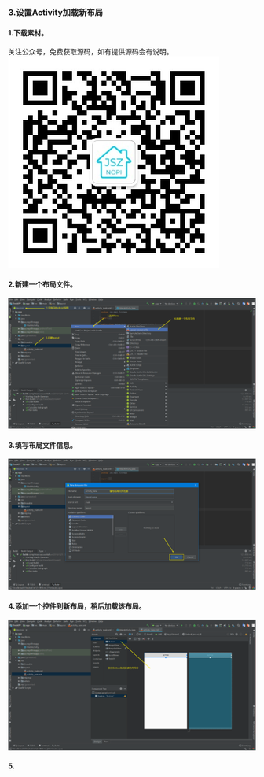 ### 3.设置Activity加载新布局
#### 1.下载素材。
关注公众号，免费获取源码，如有提供源码会有说明。
![title](https://raw.githubusercontent.com/JSZNopi/JSZImage/master/gitnote/2019/10/30/WXCODE-1572446034519.jpeg)

#### 2.新建一个布局文件。
![title](https://raw.githubusercontent.com/JSZNopi/JSZImage/master/gitnote/2019/12/05/1-1575525608346.png)

#### 3.填写布局文件信息。
![title](https://raw.githubusercontent.com/JSZNopi/JSZImage/master/gitnote/2019/12/05/2-1575526168769.png)

#### 4.添加一个控件到新布局，稍后加载该布局。
![title](https://raw.githubusercontent.com/JSZNopi/JSZImage/master/gitnote/2019/12/05/3-1575526212999.png)

#### 5.